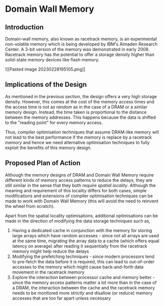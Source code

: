 # Domain Wall Memory

## Introduction
Domain-wall memory, also known as racetrack memory, is an experimental non-volatile memory which is being developed by IBM's Almaden Research Center. A $3$-bit version of the memory was demonstrated in early 2008. Racetrack memory has the potential to offer a storage density higher than solid-state memory devices like flash memory.

![[Pasted image 20230228195105.png]]

## Implications of the Design
As mentioned in the previous section, the design offers a very high storage density. However, this comes at the cost of the memory access times and the access time is not as *random* as in the case of a DRAM or a similar memory design. Instead, the time taken is proportional to the distance between the memory addresses. This happens because the data is shifted to the "reading point" for every memory access.

Thus, compiler optimisation techniques that assume DRAM-like memory will not lead to the best performance if the memory is replace by a racetrack memory and hence we need alternative optimisation techniques to fully exploit the benefits of this memory design.

## Proposed Plan of Action
Although the memory designs of DRAM and Domain Wall Memory require different kinds of memory access patterns to reduce the delays, they are still similar in the sense that they both require *spatial locality*. Although the meaning and requirement of this locality differs for both cases, simple modifications and extensions of compiler optimisation techniques can be made to work with Domain Wall Memory (this will avoid the need to reinvent the wheel from scratch).

Apart from the spatial locality optimisations, additional optimisations can be made in the direction of modifying the data storage techniques such as,

1. Having a dedicated cache in conjunction with the memory for storing large arrays which have random accesses - since not all arrays are used at the same time, migrating the array data to a cache (which offers equal latency on average) after reading it sequentially from the racetrack memory might help reduce the delays
2. Modifying the prefetching techniques - since modern processors tend to pre-fetch the data before it is required, this can lead to out-of-order accesses to the memory which might cause back-and-forth data movement in the racetrack memory
3. Explore the interaction between processor cache and memory better - since the memory access patterns matter a lot more than in the case of a DRAM, the interaction between the cache and the racetrack memory needs to be monitored more *strictly* and disallow (or reduce) memory accesses that are too far apart unless necessary